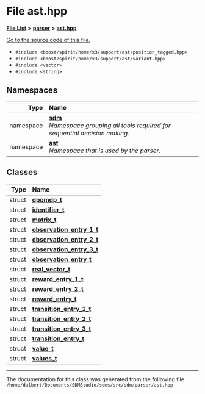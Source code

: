 
<NavBar active_item_id="2"/>

# File ast.hpp


[**File List**](files.md) **>** [**parser**](dir_6daa6254ddefc40233dd42d3ed88a5a9.md) **>** [**ast.hpp**](ast_8hpp.md)

[Go to the source code of this file.](ast_8hpp_source.md)



* `#include <boost/spirit/home/x3/support/ast/position_tagged.hpp>`
* `#include <boost/spirit/home/x3/support/ast/variant.hpp>`
* `#include <vector>`
* `#include <string>`









## Namespaces

| Type | Name |
| ---: | :--- |
| namespace | [**sdm**](namespacesdm.md) <br>_Namespace grouping all tools required for sequential decision making._  |
| namespace | [**ast**](namespacesdm_1_1ast.md) <br>_Namespace that is used by the parser._  |

## Classes

| Type | Name |
| ---: | :--- |
| struct | [**dpomdp\_t**](structsdm_1_1ast_1_1dpomdp__t.md) <br> |
| struct | [**identifier\_t**](structsdm_1_1ast_1_1identifier__t.md) <br> |
| struct | [**matrix\_t**](structsdm_1_1ast_1_1matrix__t.md) <br> |
| struct | [**observation\_entry\_1\_t**](structsdm_1_1ast_1_1observation__entry__1__t.md) <br> |
| struct | [**observation\_entry\_2\_t**](structsdm_1_1ast_1_1observation__entry__2__t.md) <br> |
| struct | [**observation\_entry\_3\_t**](structsdm_1_1ast_1_1observation__entry__3__t.md) <br> |
| struct | [**observation\_entry\_t**](structsdm_1_1ast_1_1observation__entry__t.md) <br> |
| struct | [**real\_vector\_t**](structsdm_1_1ast_1_1real__vector__t.md) <br> |
| struct | [**reward\_entry\_1\_t**](structsdm_1_1ast_1_1reward__entry__1__t.md) <br> |
| struct | [**reward\_entry\_2\_t**](structsdm_1_1ast_1_1reward__entry__2__t.md) <br> |
| struct | [**reward\_entry\_t**](structsdm_1_1ast_1_1reward__entry__t.md) <br> |
| struct | [**transition\_entry\_1\_t**](structsdm_1_1ast_1_1transition__entry__1__t.md) <br> |
| struct | [**transition\_entry\_2\_t**](structsdm_1_1ast_1_1transition__entry__2__t.md) <br> |
| struct | [**transition\_entry\_3\_t**](structsdm_1_1ast_1_1transition__entry__3__t.md) <br> |
| struct | [**transition\_entry\_t**](structsdm_1_1ast_1_1transition__entry__t.md) <br> |
| struct | [**value\_t**](structsdm_1_1ast_1_1value__t.md) <br> |
| struct | [**values\_t**](structsdm_1_1ast_1_1values__t.md) <br> |














------------------------------
The documentation for this class was generated from the following file `/home/dalbert/Documents/SDMStudio/sdms/src/sdm/parser/ast.hpp`